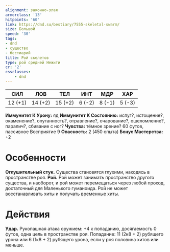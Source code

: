 ```yaml
---
alignment: законно-злая
armorclass: '13'
hitpoints: '60'
link: https://dnd.su/bestiary/7555-skeletal-swarm/
size: Большой
speed: '30'
tags:
- dnd
- существо
- бестиарий
title: Рой скелетов
type: рой средней Нежити
cr: '2'
cssclasses:
    - dnd
---
```



| СИЛ | ЛОВ | ТЕЛ | ИНТ | МДР | ХАР |
|---|---|---|---|---|---|
| 12 (+1) | 14 (+2) | 15 (+2) | 6 (-2) | 8 (-1) | 5 (-3) |
**Иммунитет К Урону:** яд
**Иммунитет К Состоянию:** испуг?, истощение?, окаменение?, опутанность?, отравление?, очарование?, ошеломление?, паралич?, сбивание с ног?
**Чувства:** тёмное зрение? 60 футов, пассивное Восприятие 9
**Опасность:** 2 (450 опыта)
**Бонус Мастерства:** +2


# Особенности
**Оглушительный стук.** Существа становятся глухими, находясь в пространстве роя.
**Рой.** Рой может занимать пространство другого существа, и наоборот, и рой может перемещаться через любой проход, достаточный для Маленького гуманоида. Рой не может восстанавливать хиты и получать временные хиты.


# Действия
**Удар.** Рукопашная атака оружием: +4 к попаданию, досягаемость 0 футов, одна цель в пространстве роя. Попадание: 11 (2к8 + 2) рубящего урона или 6 (1к8 + 2) рубящего урона, если у роя половина хитов или меньше.